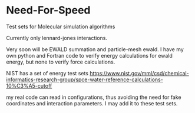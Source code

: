 # Need-For-Speed
Test sets for Molecular simulation algorithms

Currently only lennard-jones interactions.

Very soon will be EWALD summation and particle-mesh ewald. I have my own python and Fortran code to verify energy calculations for ewald energy, but none to verify force calculations. 

NIST has a set of energy test sets https://www.nist.gov/mml/csd/chemical-informatics-research-group/spce-water-reference-calculations-10%C3%A5-cutoff

my real code can read in configurations, thus avoiding the need for fake coordinates and interaction parameters. I may add it to these test sets.
